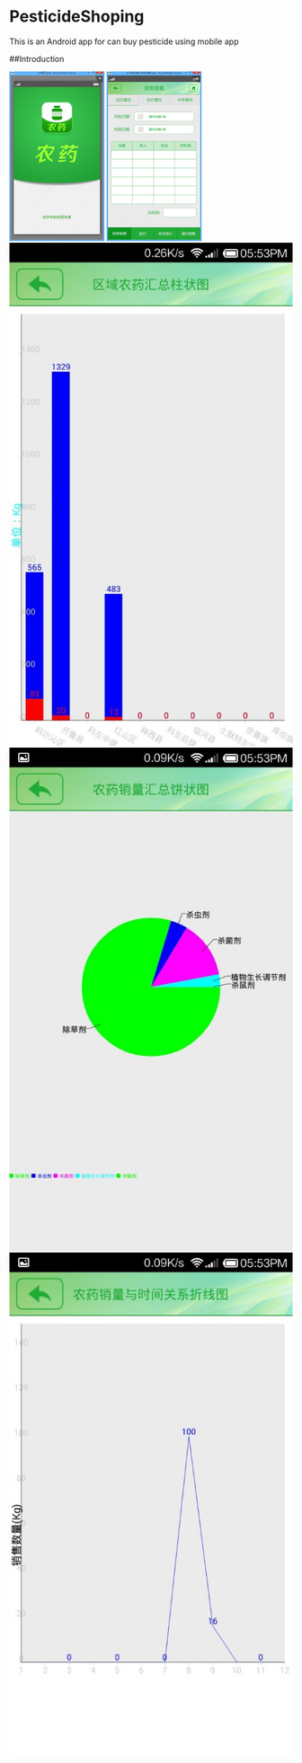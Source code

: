 # PesticideShoping
This is an Android app for can buy pesticide using mobile app

##Introduction


![Example Screen1](/Image/11.png "Example Screen1")
![Example Screen1](/Image/12.png "Example Screen1")
![Example Screen1](/Image/Bar.jpg "Example Screen1")
![Example Screen1](/Image/Circle.jpg "Example Screen1")
![Example Screen1](/Image/Iine.jpg "Example Screen1")
